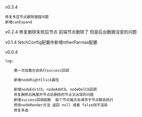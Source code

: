 


v0.3.4

    修复多层节点删除报错问题
    新增canExpand


v0.2.4
    修复删除失败后节点 前端节点删除了 但是后台数据没变的问题

v0.1.4
    fetchConfig配置中新增otherParmas配置

v0.0.4

    log:

        第一次加载也会执行success回调

        新增nodeRightClick属性

        新增nodeEditCb、nodeAddCb、nodeDelCb回调
        修复删除后再展开节点后删除的节点又出现的问题
        新增success回调函数  每个节点被点击请求子节点都会执行
        修改nodeRender方法 返回 null 或者 false则不渲染
        修复多选

    
